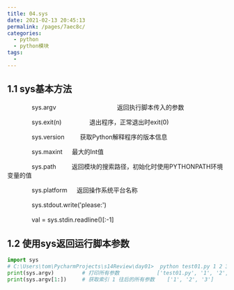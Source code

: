 ```yaml
---
title: 04.sys
date: 2021-02-13 20:45:13
permalink: /pages/7aec8c/
categories:
  - python
  - python模块
tags:
  - 
---
```

## 1.1 sys基本方法

　　　　sys.argv　　　　　　　　　　返回执行脚本传入的参数

　　　　sys.exit(n)    　　　　      退出程序，正常退出时exit(0)

　　　　sys.version    　　         获取Python解释程序的版本信息

　　　　sys.maxint     　         最大的Int值

　　　　sys.path     　　           返回模块的搜索路径，初始化时使用PYTHONPATH环境变量的值

　　　　sys.platform    　          返回操作系统平台名称

　　　　sys.stdout.write('please:')

　　　　val = sys.stdin.readline()[:-1]

## 1.2 使用sys返回运行脚本参数

```python
import sys
# C:\Users\tom\PycharmProjects\s14Review\day01>  python test01.py 1 2 3
print(sys.argv)         # 打印所有参数            ['test01.py', '1', '2', '3']
print(sys.argv[1:])     # 获取索引 1 往后的所有参数    ['1', '2', '3']
```